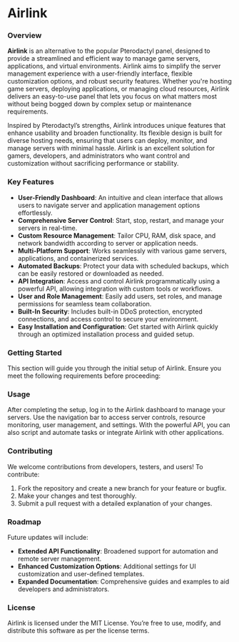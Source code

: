 # Airlink

### Overview

**Airlink** is an alternative to the popular Pterodactyl panel, designed to provide a streamlined and efficient way to manage game servers, applications, and virtual environments. Airlink aims to simplify the server management experience with a user-friendly interface, flexible customization options, and robust security features. Whether you're hosting game servers, deploying applications, or managing cloud resources, Airlink delivers an easy-to-use panel that lets you focus on what matters most without being bogged down by complex setup or maintenance requirements.

Inspired by Pterodactyl’s strengths, Airlink introduces unique features that enhance usability and broaden functionality. Its flexible design is built for diverse hosting needs, ensuring that users can deploy, monitor, and manage servers with minimal hassle. Airlink is an excellent solution for gamers, developers, and administrators who want control and customization without sacrificing performance or stability.

### Key Features

- **User-Friendly Dashboard**: An intuitive and clean interface that allows users to navigate server and application management options effortlessly.
- **Comprehensive Server Control**: Start, stop, restart, and manage your servers in real-time.
- **Custom Resource Management**: Tailor CPU, RAM, disk space, and network bandwidth according to server or application needs.
- **Multi-Platform Support**: Works seamlessly with various game servers, applications, and containerized services.
- **Automated Backups**: Protect your data with scheduled backups, which can be easily restored or downloaded as needed.
- **API Integration**: Access and control Airlink programmatically using a powerful API, allowing integration with custom tools or workflows.
- **User and Role Management**: Easily add users, set roles, and manage permissions for seamless team collaboration.
- **Built-In Security**: Includes built-in DDoS protection, encrypted connections, and access control to secure your environment.
- **Easy Installation and Configuration**: Get started with Airlink quickly through an optimized installation process and guided setup.

### Getting Started

This section will guide you through the initial setup of Airlink. Ensure you meet the following requirements before proceeding:

### Usage

After completing the setup, log in to the Airlink dashboard to manage your servers. Use the navigation bar to access server controls, resource monitoring, user management, and settings. With the powerful API, you can also script and automate tasks or integrate Airlink with other applications.

### Contributing

We welcome contributions from developers, testers, and users! To contribute:

1. Fork the repository and create a new branch for your feature or bugfix.
2. Make your changes and test thoroughly.
3. Submit a pull request with a detailed explanation of your changes.

### Roadmap

Future updates will include:

- **Extended API Functionality**: Broadened support for automation and remote server management.
- **Enhanced Customization Options**: Additional settings for UI customization and user-defined templates.
- **Expanded Documentation**: Comprehensive guides and examples to aid developers and administrators.

### License

Airlink is licensed under the MIT License. You’re free to use, modify, and distribute this software as per the license terms.
